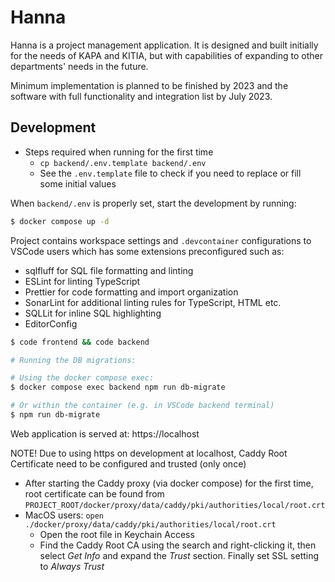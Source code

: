 # Hanna
Hanna is a project management application. It is designed and built initially for the needs of KAPA and KITIA, but with capabilities of expanding to other departments' needs in the future. 

Minimum implementation is planned to be finished by 2023 and the software with full functionality and integration list by July 2023. 

## Development

- Steps required when running for the first time
  * `cp backend/.env.template backend/.env`
  * See the `.env.template` file to check if you need to replace or fill some initial values

When `backend/.env` is properly set, start the development by running:

```sh
$ docker compose up -d
```

Project contains workspace settings and `.devcontainer` configurations to VSCode users which has some extensions preconfigured such as:

- sqlfluff for SQL file formatting and linting
- ESLint for linting TypeScript
- Prettier for code formatting and import organization
- SonarLint for additional linting rules for TypeScript, HTML etc.
- SQLLit for inline SQL highlighting
- EditorConfig

```sh
$ code frontend && code backend

# Running the DB migrations:

# Using the docker compose exec:
$ docker compose exec backend npm run db-migrate

# Or within the container (e.g. in VSCode backend terminal)
$ npm run db-migrate

```

Web application is served at: https://localhost

NOTE! Due to using https on development at localhost, Caddy Root Certificate need to be configured and trusted (only once)

- After starting the Caddy proxy (via docker compose) for the first time, root certificate can be found from `PROJECT_ROOT/docker/proxy/data/caddy/pki/authorities/local/root.crt`
- MacOS users:  ```open ./docker/proxy/data/caddy/pki/authorities/local/root.crt```
  - Open the root file in Keychain Access
  - Find the Caddy Root CA using the search and right-clicking it, then select *Get Info* and expand  the *Trust* section. Finally set SSL setting to *Always Trust* 
